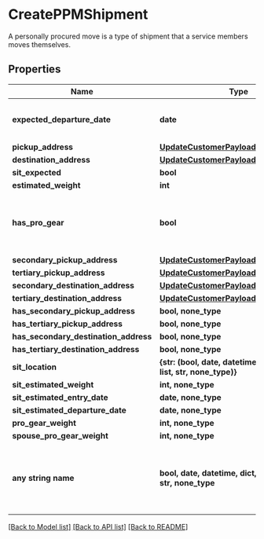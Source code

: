# CreatePPMShipment

A personally procured move is a type of shipment that a service members moves themselves.

## Properties
Name | Type | Description | Notes
------------ | ------------- | ------------- | -------------
**expected_departure_date** | **date** | Date the customer expects to move.  | 
**pickup_address** | [**UpdateCustomerPayloadCurrentAddress**](UpdateCustomerPayloadCurrentAddress.md) |  | 
**destination_address** | [**UpdateCustomerPayloadCurrentAddress**](UpdateCustomerPayloadCurrentAddress.md) |  | 
**sit_expected** | **bool** |  | 
**estimated_weight** | **int** |  | 
**has_pro_gear** | **bool** | Indicates whether PPM shipment has pro gear.  | 
**secondary_pickup_address** | [**UpdateCustomerPayloadCurrentAddress**](UpdateCustomerPayloadCurrentAddress.md) |  | [optional] 
**tertiary_pickup_address** | [**UpdateCustomerPayloadCurrentAddress**](UpdateCustomerPayloadCurrentAddress.md) |  | [optional] 
**secondary_destination_address** | [**UpdateCustomerPayloadCurrentAddress**](UpdateCustomerPayloadCurrentAddress.md) |  | [optional] 
**tertiary_destination_address** | [**UpdateCustomerPayloadCurrentAddress**](UpdateCustomerPayloadCurrentAddress.md) |  | [optional] 
**has_secondary_pickup_address** | **bool, none_type** |  | [optional] 
**has_tertiary_pickup_address** | **bool, none_type** |  | [optional] 
**has_secondary_destination_address** | **bool, none_type** |  | [optional] 
**has_tertiary_destination_address** | **bool, none_type** |  | [optional] 
**sit_location** | **{str: (bool, date, datetime, dict, float, int, list, str, none_type)}** |  | [optional] 
**sit_estimated_weight** | **int, none_type** |  | [optional] 
**sit_estimated_entry_date** | **date, none_type** |  | [optional] 
**sit_estimated_departure_date** | **date, none_type** |  | [optional] 
**pro_gear_weight** | **int, none_type** |  | [optional] 
**spouse_pro_gear_weight** | **int, none_type** |  | [optional] 
**any string name** | **bool, date, datetime, dict, float, int, list, str, none_type** | any string name can be used but the value must be the correct type | [optional]

[[Back to Model list]](../README.md#documentation-for-models) [[Back to API list]](../README.md#documentation-for-api-endpoints) [[Back to README]](../README.md)


